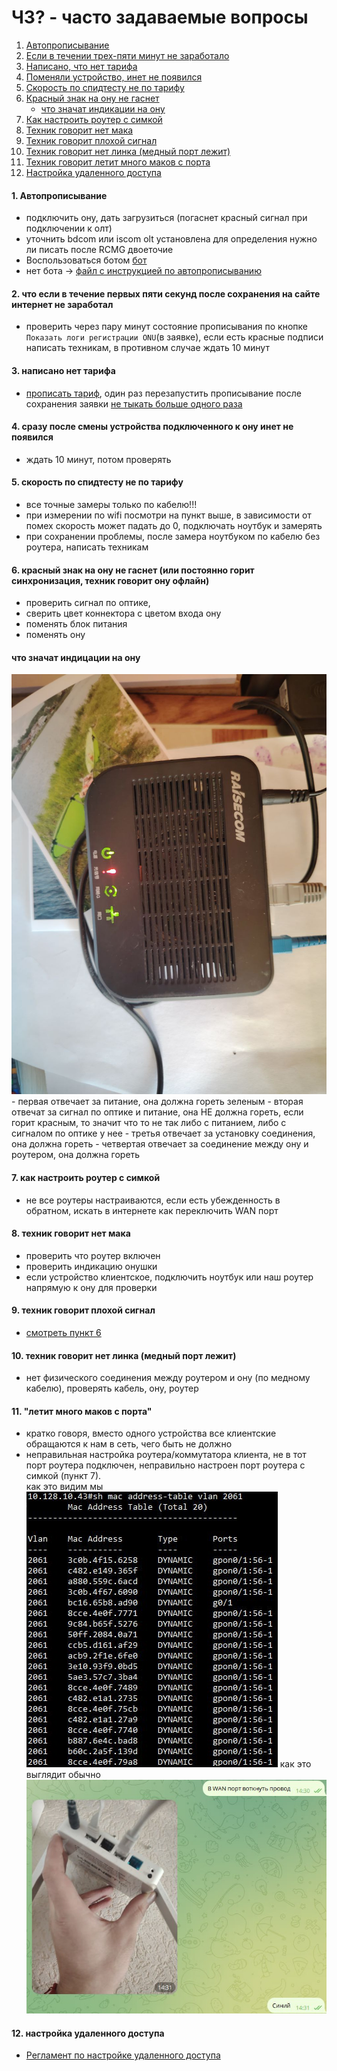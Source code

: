 # ЧЗ? - часто задаваемые вопросы
1. [Автопрописывание](#1-автопрописывание) 
2. [Если в течении трех-пяти минут не заработало](#2-что-если-в-течение-первых-пяти-секунд-после-сохранения-на-сайте-интернет-не-заработал)
3. [Написано, что нет тарифа](#3-написано-нет-тарифа)
4. [Поменяли устройство, инет не появился](#4-сразу-после-смены-устройства-подключенного-к-ону-инет-не-появился)
5. [Скорость по спидтесту не по тарифу](#5-скорость-по-спидтесту-не-по-тарифу)
6. [Красный знак на ону не гаснет](#6-красный-знак-на-ону-не-гаснет-или-постоянно-горит-синхронизация-техник-говорит-ону-офлайн)
    - [что значат индикации на ону](#что-значат-индицации-на-ону)
7. [Как настроить роутер с симкой](#7-как-настроить-роутер-с-симкой)
8. [Техник говорит нет мака](#8-техник-говорит-нет-мака)
9. [Техник говорит плохой сигнал](#9-техник-говорит-плохой-сигнал)
10. [Техник говорит нет линка (медный порт лежит)](#10-техник-говорит-нет-линка-медный-порт-лежит)
11. [Техник говорит летит много маков с порта](#11-летит-много-маков-с-порта)
12. [Настройка удаленного доступа](#12-настройка-удаленного-доступа)
#### 1. Автопрописывание
- подключить ону, дать загрузиться (погаснет красный сигнал при подключении к олт)
- уточнить bdcom или iscom olt установлена для определения нужно ли писать после RCMG двоеточие
- Воспользоваться ботом [бот](https://t.me/skynet_requests_bot)
- нет бота -> [файл с инструкцией по автопрописыванию](autoregistration.md) 
#### 2. что если в течение первых пяти секунд после сохранения на сайте интернет не заработал
- проверить через пару минут состояние прописывания по кнопке `Показать логи регистрации ONU`(в заявке), если есть красные подписи написать техникам, в противном случае ждать 10 минут
#### 3. написано нет тарифа
- [прописать тариф](https://docs.google.com/document/d/1-8Df7WF6OTE0WjwXL1221KyvbWMdwVJnHPSNzHJYTwU/edit#bookmark=id.ugl17uq96b1r), один раз перезапустить прописывание после сохранения заявки [не тыкать больше одного раза](https://docs.google.com/document/d/1-8Df7WF6OTE0WjwXL1221KyvbWMdwVJnHPSNzHJYTwU/edit#bookmark=id.qa629vnbewi6)
#### 4. сразу после смены устройства подключенного к ону инет не появился
- ждать 10 минут, потом проверять
#### 5. скорость по спидтесту не по тарифу
- все точные замеры только по кабелю!!!
- при измерении по wifi посмотри на пункт выше, в зависимости от помех скорость может падать до 0, подключать ноутбук и замерять
- при сохранении проблемы, после замера ноутбуком по кабелю без роутера, написать техникам
#### 6. красный знак на ону не гаснет (или постоянно горит синхронизация, техник говорит ону офлайн)
- проверить сигнал по оптике, 
- сверить цвет коннектора с цветом входа ону
- поменять блок питания
- поменять ону
#### что значат индицации на ону
![onu](../images/photo_2025-04-18_17-52-41.jpg)
    - первая отвечает за питание, она должна гореть зеленым
    - вторая отвечат за сигнал по оптике и питание, она НЕ должна гореть, если горит красным, то значит что то не так либо с питанием, либо с сигналом по оптике у нее
    - третья отвечает за установку соединения, она должна гореть
    - четвертая отвечает за соединение между ону и роутером, она должна гореть
#### 7. как настроить роутер с симкой
- не все роутеры настраиваются, если есть убежденность в обратном, искать в интернете как переключить WAN порт
#### 8. техник говорит нет мака
- проверить что роутер включен
- проверить индикацию онушки
- если устройство клиентское, подключить ноутбук или наш роутер напрямую к ону для проверки
#### 9. техник говорит плохой сигнал
- [смотреть пункт 6](#6-красный-знак-на-ону-не-гаснет)
#### 10. техник говорит нет линка (медный порт лежит)
- нет физического соединения между роутером и ону (по медному кабелю), проверять кабель, ону, роутер
#### 11. "летит много маков с порта"
- кратко говоря, вместо одного устройства все клиентские обращаются к нам в сеть, чего быть не должно
- неправильная настройка роутера/коммутатора клиента, не в тот порт роутера подключен, неправильно настроен порт роутера с симкой (пункт 7). \
как это видим мы \
![11_1](../images/11_1.png)
как это выглядит обычно \
![11_2](../images/11_2.jpg)
#### 12. настройка удаленного доступа
- [Регламент по настройке удаленного доступа](routers.md)
